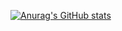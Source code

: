 [![Anurag's GitHub stats](https://github-readme-stats.vercel.app/api?username=argvsc47)](https://github.com/anuraghazra/github-readme-stats)
